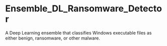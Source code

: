 # Ensemble_DL_Ransomware_Detector
A Deep Learning ensemble that classifies Windows executable files as either benign, ransomware, or other malware.
